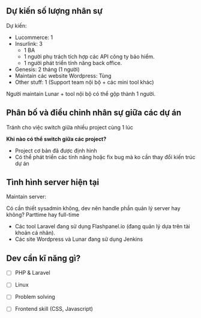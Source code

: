 
## Dự kiến số lượng nhân sự

Dự kiến: 
- Lucommerce: 1
- Insurlink: 3
	- 1 BA
	- 1 người phụ trách tích hợp các API công ty bảo hiểm.
	- 1 người phát triển tính năng back office.
- Genesis: 2 tháng (1 người)
- Maintain các website Wordpress: Tùng
- Other stuff: 1 (Support team nội bộ + các mini tool khác)

Người maintain Lunar + tool nội bộ có thể gộp thành 1 người.

## Phân bố và điều chỉnh nhân sự giữa các dự án

Tránh cho việc switch giữa nhiều project cùng 1 lúc

**Khi nào có thể switch giữa các project?**
- Project cơ bản đã được định hình
- Có thể phát triển các tính năng hoặc fix bug mà ko cần thay đổi kiến trúc dự án

## Tình hình server hiện tại

Maintain server:

Có cần thiết sysadmin không, dev nên handle phần quản lý server hay không?
Parttime hay full-time

- Các tool Laravel đang sử dụng Flashpanel.io (đang quản lý dựa trên tài khoản cá nhân).
- Các site Wordpress và Lunar đang sử dụng Jenkins

## Dev cần kĩ năng gì?

- [ ] PHP & Laravel
- [ ] Linux
- [ ] Problem solving
- [ ] Frontend skill (CSS, Javascript)











